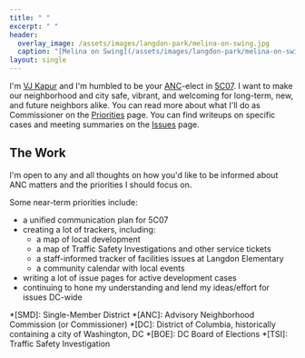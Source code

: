 ```yaml
---
title: " "
excerpt: " "
header:
  overlay_image: /assets/images/langdon-park/melina-on-swing.jpg
  caption: "[Melina on Swing](/assets/images/langdon-park/melina-on-swing.jpg)"
layout: single
---
```

I'm [VJ Kapur](/vj/) and I'm humbled to be your [ANC](/ancs/)-elect in [5C07](/5c07/). I want to make our neighborhood and city safe, vibrant, and welcoming for long-term, new, and future neighbors alike. You can read more about what I'll do as Commissioner on the [Priorities](/priorities/) page. You can find writeups on specific cases and meeting summaries on the [Issues](/issues/) page.

## The Work
I'm open to any and all thoughts on how you'd like to be informed about ANC matters and the priorities I should focus on.

Some near-term priorities include:
- a unified communication plan for 5C07
- creating a lot of trackers, including:
  - a map of local development
  - a map of Traffic Safety Investigations and other service tickets
  - a staff-informed tracker of facilities issues at Langdon Elementary
  - a community calendar with local events
- writing a lot of issue pages for active development cases
- continuing to hone my understanding and lend my ideas/effort for issues DC-wide


*[SMD]: Single-Member District
*[ANC]: Advisory Neighborhood Commission (or Commissioner)
*[DC]: District of Columbia, historically containing a city of Washington, DC
*[BOE]: DC Board of Elections
*[TSI]: Traffic Safety Investigation
